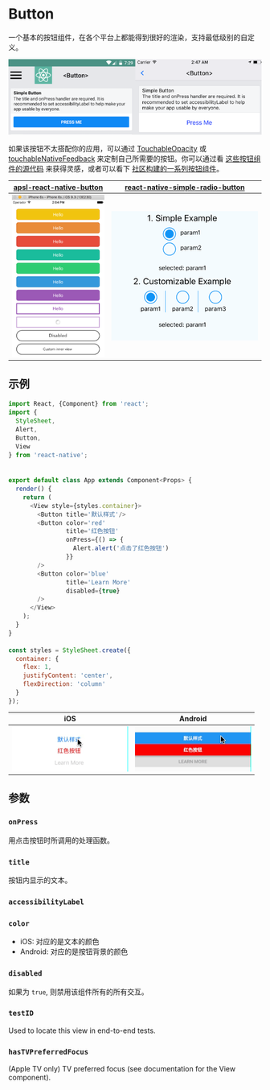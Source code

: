 # Button

一个基本的按钮组件，在各个平台上都能得到很好的渲染，支持最低级别的自定义。

![](./res/button.png)

如果该按钮不太搭配你的应用，可以通过 [TouchableOpacity](https://facebook.github.io/react-native/docs/touchableopacity.html) 或 [touchableNativeFeedback](https://facebook.github.io/react-native/docs/touchablenativefeedback.html) 来定制自己所需要的按钮。你可以通过看 [这些按钮组件的源代码](https://github.com/facebook/react-native/blob/master/Libraries/Components/Button.js) 来获得灵感，或者可以看下 [社区构建的一系列按钮组件](https://js.coach/react-native?search=button)。

| [apsl-react-native-button](https://js.coach/apsl-react-native-button?search=button&collection=React+Native) | [react-native-simple-radio-button](https://js.coach/react-native-simple-radio-button?search=button&collection=React+Native)
| -- | --
| ![](./res/apsl.png) | ![](./res/radio.gif)


## 示例
```js
import React, {Component} from 'react';
import {
  StyleSheet,
  Alert,
  Button,
  View
} from 'react-native';


export default class App extends Component<Props> {
  render() {
    return (
      <View style={styles.container}>
        <Button title='默认样式'/>
        <Button color='red'
                title='红色按钮'
                onPress={() => {
                  Alert.alert('点击了红色按钮')
                }}
        />
        <Button color='blue'
                title='Learn More'
                disabled={true}
        />
      </View>
    );
  }
}

const styles = StyleSheet.create({
  container: {
    flex: 1,
    justifyContent: 'center',
    flexDirection: 'column'
  }
});
```

| iOS | Android
| -- | --
| ![](./res/ios.gif) | ![](./res/android.gif)


## 参数

### `onPress`
用点击按钮时所调用的处理函数。

### `title`
按钮内显示的文本。

### `accessibilityLabel`

### `color`
* iOS: 对应的是文本的颜色
* Android: 对应的是按钮背景的颜色

### `disabled`
如果为 `true`, 则禁用该组件所有的所有交互。

### `testID`
Used to locate this view in end-to-end tests.

### `hasTVPreferredFocus`
(Apple TV only) TV preferred focus (see documentation for the View component).
